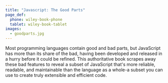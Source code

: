 ```yaml
---
title: "Javascript: The Good Parts"
page_def:
  phone: wiley-book-phone
  tablet: wiley-book-tablet
images:
  - goodparts.jpg
---
```


Most programming languages contain good and bad parts, but JavaScript has more than its share of the bad, having been developed and released in a hurry before it could be refined. This authoritative book scrapes away these bad features to reveal a subset of JavaScript that's more reliable, readable, and maintainable than the language as a whole-a subset you can use to create truly extensible and efficient code.
 